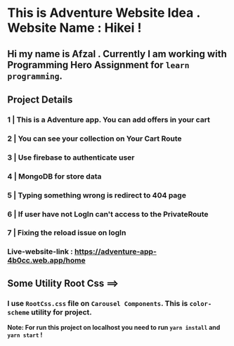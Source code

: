 # This is Adventure Website Idea . Website Name : Hikei !
## Hi my name is Afzal . Currently I am working with Programming Hero Assignment for `learn programming`.


## Project Details 

### 1 | This is a Adventure app. You can add offers in your cart
### 2 | You can see your collection on Your Cart Route
### 3 | Use firebase to authenticate user 
### 4 | MongoDB for store data
### 5 | Typing something wrong is redirect to 404 page
### 6 | If user have not LogIn can't access to the PrivateRoute
### 7 | Fixing the reload issue on logIn

### Live-website-link : https://adventure-app-4b0cc.web.app/home

## Some Utility Root Css ==>
### I use `RootCss.css` file on `Carousel Components`. This is `color-scheme` utility for project.

**Note: For run this project on localhost you need to run `yarn install` and `yarn start` !**
